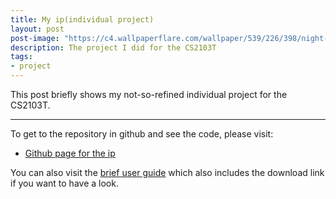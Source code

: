 ```yaml
---
title: My ip(individual project)
layout: post
post-image: "https://c4.wallpaperflare.com/wallpaper/539/226/398/night-bridge-florida-miami-wallpaper-preview.jpg"
description: The project I did for the CS2103T
tags:
- project
---
```


This post briefly shows my not-so-refined individual project for the CS2103T.

---

To get to the repository in github and see the code, please visit:
* [Github page for the ip](https://github.com/Mr-Teal/ip)

You can also visit the [brief user guide](https://Mr-Teal.github.io/ip) which also includes the download link if you want to have a look. 
